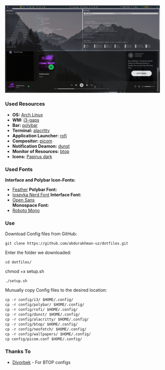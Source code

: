 ![Screenshot](assets/preview.png)


### Used Resources
- **OS:** [Arch Linux](https://archlinux.org)
- **WM:** [i3-gaps](https://github.com/Airblader/i3)
- **Bar:** [polybar](https://github.com/polybar/polybar)
- **Terminal:** [alacritty](https://github.com/alacritty/alacritty)
- **Application Launcher:** [rofi](https://github.com/davatorium/rofi)
- **Compositor:** [picom](https://github.com/yshui/picom)
- **Notification Deamon:** [dunst](https://github.com/dunst-project/dunst)
- **Monitor of Resources:** [btop](https://github.com/aristocratos/btop)    
- **Icons:** [Papirus dark](https://github.com/PapirusDevelopmentTeam/papirus-icon-theme)  

	
### Used Fonts
**Interface and Polybar Icon-Fonts:**	
- [Feather](https://github.com/AT-UI/feather-font/blob/master/src/fonts/feather.ttf)
**Polybar Font:** 
- [Iosevka Nerd Font](https://github.com/ryanoasis/nerd-fonts/tree/master/patched-fonts/Iosevka)
**Interface Font:**    
- [Open Sans](https://fonts.google.com/specimen/Open+Sans#standard-styles)    
**Monospace Font:**
- [Roboto Mono](https://fonts.google.com/specimen/Roboto+Mono#standard-styles)


### Use
Download Config files from GitHub:
```
git clone https://github.com/abdurakhman-uz/dotfiles.git
```
Enter the folder we downloaded:
```
cd dotfiles/
```
chmod +x setup.sh
```
./setup.sh
```

Munually copy Config files to the desired location:
```
cp -r config/i3/ $HOME/.config/
cp -r config/polybar/ $HOME/.config/
cp -r config/rofi/ $HOME/.config/
cp -r config/dunst/ $HOME/.config/
cp -r config/alacritty/ $HOME/.config/
cp -r config/btop/ $HOME/.config/
cp -r config/neofetch/ $HOME/.config/
cp -r config/wallpapers/ $HOME/.config/
cp config/picom.conf $HOME/.config/
```

### Thanks To
- [Diyorbek](https://github.com/DiyorbekOlimov) - For BTOP configs
